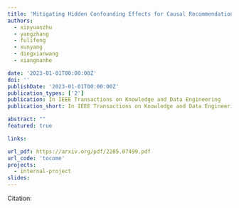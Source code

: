 ```yaml
---
title: 'Mitigating Hidden Confounding Effects for Causal Recommendation'
authors:
  - xinyuanzhu
  - yangzhang
  - fulifeng
  - xunyang
  - dingxianwang
  - xiangnanhe

date: '2023-01-01T00:00:00Z'
doi: ''
publishDate: '2023-01-01T00:00:00Z'
publication_types: ['2']
publication: In IEEE Transactions on Knowledge and Data Engineering 
publication_short: In IEEE Transactions on Knowledge and Data Engineering 

abstract: ""
featured: true

links:

url_pdf: https://arxiv.org/pdf/2205.07499.pdf
url_code: 'tocome'
projects:
  - internal-project
slides:
---
```




Citation:
